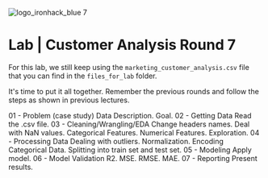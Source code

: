 ![logo_ironhack_blue 7](https://user-images.githubusercontent.com/23629340/40541063-a07a0a8a-601a-11e8-91b5-2f13e4e6b441.png)

# Lab | Customer Analysis Round 7

For this lab, we still keep using the `marketing_customer_analysis.csv` file that you can find in the `files_for_lab` folder.

It's time to put it all together. Remember the previous rounds and follow the steps as shown in previous lectures.

01 - Problem (case study)
Data Description.
Goal.
02 - Getting Data
Read the .csv file.
03 - Cleaning/Wrangling/EDA
Change headers names.
Deal with NaN values.
Categorical Features.
Numerical Features.
Exploration.
04 - Processing Data
Dealing with outliers.
Normalization.
Encoding Categorical Data.
Splitting into train set and test set.
05 - Modeling
Apply model.
06 - Model Validation
R2.
MSE.
RMSE.
MAE.
07 - Reporting
Present results.
